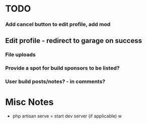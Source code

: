 # TODO

### Add cancel button to edit profile, add mod

## Edit profile - redirect to garage on success

### File uploads

### Provide a spot for build sponsors to be listed?

### User build posts/notes? - in comments?



# Misc Notes

* php artisan serve = start dev server (if applicable)
w